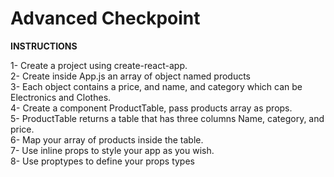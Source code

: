 ﻿# Advanced Checkpoint

**INSTRUCTIONS**

1- Create a project using create-react-app.  
2- Create inside App.js an array of object named products  
3- Each object contains a price, and name, and category which can be Electronics and Clothes.  
4- Create a component ProductTable, pass products array as props.  
5- ProductTable returns a table that has three columns Name, category, and price.  
6- Map your array of products inside the table.  
7- Use inline props to style your app as you wish.  
8- Use proptypes to define your props types  
